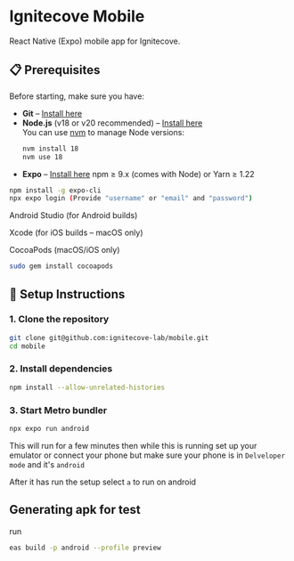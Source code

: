 # Ignitecove Mobile

React Native (Expo) mobile app for Ignitecove.

## 📋 Prerequisites

Before starting, make sure you have:

- **Git** – [Install here](https://git-scm.com/)
- **Node.js** (v18 or v20 recommended) – [Install here](https://nodejs.org/)  
  You can use [nvm](https://github.com/nvm-sh/nvm) to manage Node versions:
  ```bash
  nvm install 18
  nvm use 18
- **Expo** – [Install here](https://git-scm.com/)
npm ≥ 9.x (comes with Node) or Yarn ≥ 1.22


```bash
npm install -g expo-cli
npx expo login (Provide "username" or "email" and "password")
```
Android Studio (for Android builds)

Xcode (for iOS builds – macOS only)

CocoaPods (macOS/iOS only)

```bash
sudo gem install cocoapods
```

## 🚀 Setup Instructions
### 1. Clone the repository
```bash
git clone git@github.com:ignitecove-lab/mobile.git
cd mobile
```

### 2. Install dependencies
```bash
npm install --allow-unrelated-histories
```
### 3. Start Metro bundler
```bash
npx expo run android
```
This will run for a few minutes then while this is running set up your emulator or connect your phone but make sure your phone is in <code>Delveloper mode</code> and it's <code>android</code>

After it has run the setup select <code>a</code> to run on android


## Generating apk for test

run
```bash
eas build -p android --profile preview
```